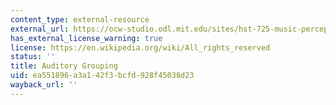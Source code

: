 ```yaml
---
content_type: external-resource
external_url: https://ocw-studio.odl.mit.edu/sites/hst-725-music-perception-and-cognition-spring-2009/type/page/edit/da4d9c64-54ac-2506-d73b-5ed1c5d32f0b/#a11
has_external_license_warning: true
license: https://en.wikipedia.org/wiki/All_rights_reserved
status: ''
title: Auditory Grouping
uid: ea551896-a3a1-42f3-bcfd-928f45038d23
wayback_url: ''
---
```

